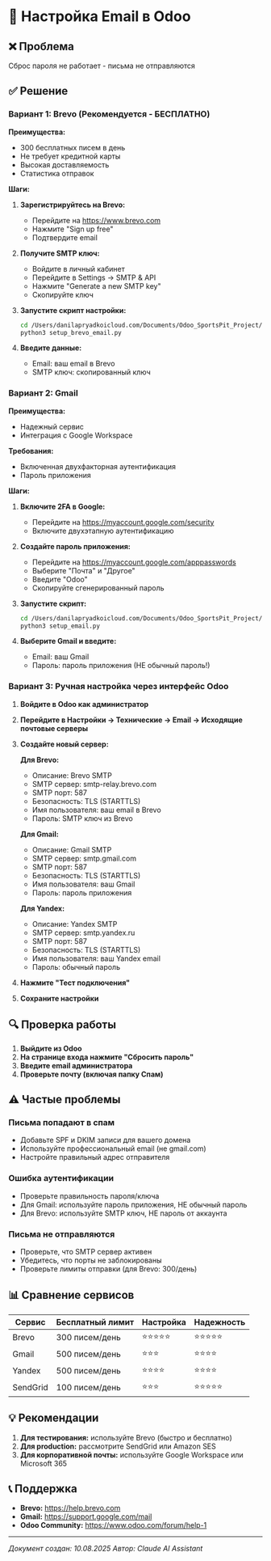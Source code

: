 # 📧 Настройка Email в Odoo

## ❌ Проблема
Сброс пароля не работает - письма не отправляются

## ✅ Решение

### Вариант 1: Brevo (Рекомендуется - БЕСПЛАТНО)

**Преимущества:**
- 300 бесплатных писем в день
- Не требует кредитной карты
- Высокая доставляемость
- Статистика отправок

**Шаги:**

1. **Зарегистрируйтесь на Brevo:**
   - Перейдите на https://www.brevo.com
   - Нажмите "Sign up free"
   - Подтвердите email

2. **Получите SMTP ключ:**
   - Войдите в личный кабинет
   - Перейдите в Settings → SMTP & API
   - Нажмите "Generate a new SMTP key"
   - Скопируйте ключ

3. **Запустите скрипт настройки:**
   ```bash
   cd /Users/danilapryadkoicloud.com/Documents/Odoo_SportsPit_Project/scripts
   python3 setup_brevo_email.py
   ```

4. **Введите данные:**
   - Email: ваш email в Brevo
   - SMTP ключ: скопированный ключ

### Вариант 2: Gmail

**Преимущества:**
- Надежный сервис
- Интеграция с Google Workspace

**Требования:**
- Включенная двухфакторная аутентификация
- Пароль приложения

**Шаги:**

1. **Включите 2FA в Google:**
   - Перейдите на https://myaccount.google.com/security
   - Включите двухэтапную аутентификацию

2. **Создайте пароль приложения:**
   - Перейдите на https://myaccount.google.com/apppasswords
   - Выберите "Почта" и "Другое"
   - Введите "Odoo"
   - Скопируйте сгенерированный пароль

3. **Запустите скрипт:**
   ```bash
   cd /Users/danilapryadkoicloud.com/Documents/Odoo_SportsPit_Project/scripts
   python3 setup_email.py
   ```

4. **Выберите Gmail и введите:**
   - Email: ваш Gmail
   - Пароль: пароль приложения (НЕ обычный пароль!)

### Вариант 3: Ручная настройка через интерфейс Odoo

1. **Войдите в Odoo как администратор**

2. **Перейдите в Настройки → Технические → Email → Исходящие почтовые серверы**

3. **Создайте новый сервер:**

   **Для Brevo:**
   - Описание: Brevo SMTP
   - SMTP сервер: smtp-relay.brevo.com
   - SMTP порт: 587
   - Безопасность: TLS (STARTTLS)
   - Имя пользователя: ваш email в Brevo
   - Пароль: SMTP ключ из Brevo

   **Для Gmail:**
   - Описание: Gmail SMTP
   - SMTP сервер: smtp.gmail.com
   - SMTP порт: 587
   - Безопасность: TLS (STARTTLS)
   - Имя пользователя: ваш Gmail
   - Пароль: пароль приложения

   **Для Yandex:**
   - Описание: Yandex SMTP
   - SMTP сервер: smtp.yandex.ru
   - SMTP порт: 587
   - Безопасность: TLS (STARTTLS)
   - Имя пользователя: ваш Yandex email
   - Пароль: обычный пароль

4. **Нажмите "Тест подключения"**

5. **Сохраните настройки**

## 🔍 Проверка работы

1. **Выйдите из Odoo**
2. **На странице входа нажмите "Сбросить пароль"**
3. **Введите email администратора**
4. **Проверьте почту (включая папку Спам)**

## ⚠️ Частые проблемы

### Письма попадают в спам
- Добавьте SPF и DKIM записи для вашего домена
- Используйте профессиональный email (не gmail.com)
- Настройте правильный адрес отправителя

### Ошибка аутентификации
- Проверьте правильность пароля/ключа
- Для Gmail: используйте пароль приложения, НЕ обычный пароль
- Для Brevo: используйте SMTP ключ, НЕ пароль от аккаунта

### Письма не отправляются
- Проверьте, что SMTP сервер активен
- Убедитесь, что порты не заблокированы
- Проверьте лимиты отправки (для Brevo: 300/день)

## 📊 Сравнение сервисов

| Сервис | Бесплатный лимит | Настройка | Надежность |
|--------|------------------|-----------|------------|
| Brevo | 300 писем/день | ⭐⭐⭐⭐⭐ | ⭐⭐⭐⭐⭐ |
| Gmail | 500 писем/день | ⭐⭐⭐ | ⭐⭐⭐⭐ |
| Yandex | 500 писем/день | ⭐⭐⭐⭐ | ⭐⭐⭐⭐ |
| SendGrid | 100 писем/день | ⭐⭐⭐ | ⭐⭐⭐⭐⭐ |

## 💡 Рекомендации

1. **Для тестирования:** используйте Brevo (быстро и бесплатно)
2. **Для production:** рассмотрите SendGrid или Amazon SES
3. **Для корпоративной почты:** используйте Google Workspace или Microsoft 365

## 📞 Поддержка

- **Brevo:** https://help.brevo.com
- **Gmail:** https://support.google.com/mail
- **Odoo Community:** https://www.odoo.com/forum/help-1

---

*Документ создан: 10.08.2025*
*Автор: Claude AI Assistant*
